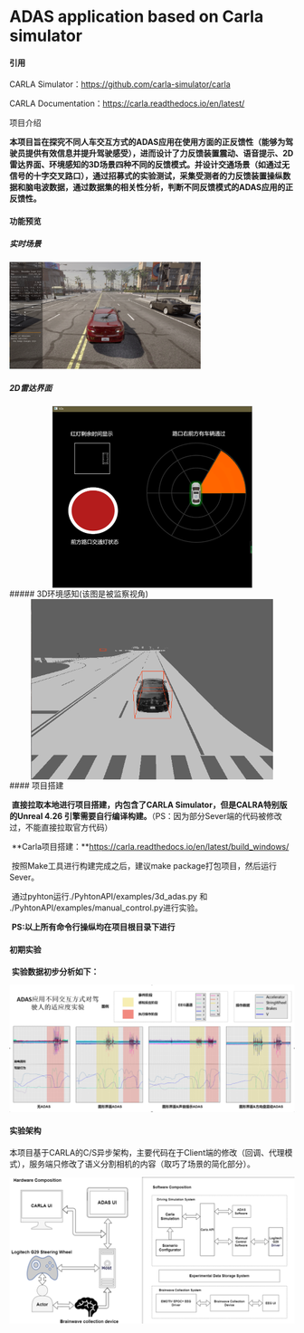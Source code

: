 
# ADAS application based on Carla simulator

#### 引用

CARLA Simulator：https://github.com/carla-simulator/carla

CARLA Documentation：https://carla.readthedocs.io/en/latest/

项目介绍

**本项目旨在探究不同人车交互方式的ADAS应用在使用方面的正反馈性（能够为驾驶员提供有效信息并提升驾驶感受），进而设计了力反馈装置震动、语音提示、2D雷达界面、环境感知的3D场景四种不同的反馈模式。并设计交通场景（如通过无信号的十字交叉路口），通过招募式的实验测试，采集受测者的力反馈装置操纵数据和脑电波数据，通过数据集的相关性分析，判断不同反馈模式的ADAS应用的正反馈性。**

#### 功能预览

##### 实时场景

<img src="Src\场景.png" alt="场景" style="zoom: 33%;" />

##### 2D雷达界面
<div align=center>
<img src="Src\2D.png" alt="2D" align="center" style="zoom: 50%;" />
</div>
##### 3D环境感知(该图是被监察视角)
<div align=center>
<img src="Src\3DUI.png" alt="3DUI" align="center" style="zoom: 67%;" />
</div>
#### 项目搭建

​		**直接拉取本地进行项目搭建，内包含了CARLA Simulator，但是CALRA特别版的Unreal 4.26 引擎需要自行编译构建。**（PS：因为部分Sever端的代码被修改过，不能直接拉取官方代码）

​		**Carla项目搭建：**https://carla.readthedocs.io/en/latest/build_windows/

​		按照Make工具进行构建完成之后，建议make package打包项目，然后运行Sever。

​		通过pyhton运行./PyhtonAPI/examples/3d_adas.py 和 ./PyhtonAPI/examples/manual_control.py进行实验。

​		**PS:以上所有命令行操纵均在项目根目录下进行**

#### 初期实验

​		**实验数据初步分析如下：**

<img src="Src\ADASEEG.png" alt="ADAS" style="zoom: 67%;" />

#### 实验架构

本项目基于CARLA的C/S异步架构，主要代码在于Client端的修改（回调、代理模式），服务端只修改了语义分割相机的内容（取巧了场景的简化部分）。

<img src="Src\系统架构.png" alt="系统" style="zoom: 67%;" />
